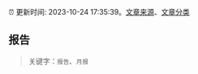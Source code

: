 :alarm_clock: 更新时间: 2023-10-24 17:35:39。[文章来源](/README.md)、[文章分类](/TAGS.md)

## 报告


> 关键字：`报告`、`月报`



